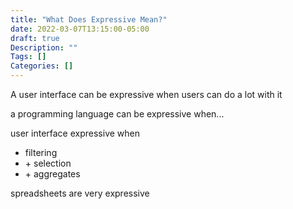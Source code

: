 ```yaml
---
title: "What Does Expressive Mean?"
date: 2022-03-07T13:15:00-05:00
draft: true
Description: ""
Tags: []
Categories: []
---
```


A user interface can be expressive when users can do a lot with it

a programming language can be expressive when...

user interface expressive when 
* filtering
* \+ selection
* \+ aggregates

spreadsheets are very expressive